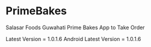 # PrimeBakes
Salasar Foods Guwahati Prime Bakes App to Take Order

Latest Version = 1.0.1.6
Android Latest Version = 1.0.1.6